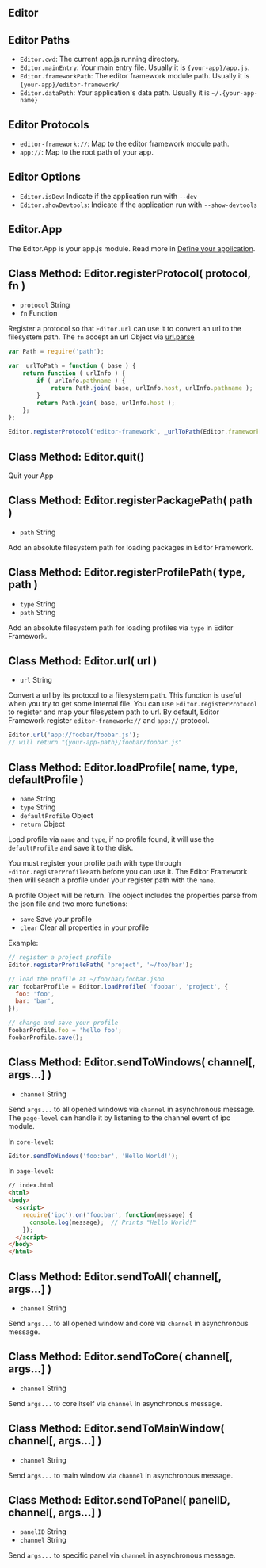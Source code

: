 ## Editor

## Editor Paths

  - `Editor.cwd`: The current app.js running directory.
  - `Editor.mainEntry`: Your main entry file. Usually it is `{your-app}/app.js`.
  - `Editor.frameworkPath`: The editor framework module path. Usually it is `{your-app}/editor-framework/`
  - `Editor.dataPath`: Your application's data path. Usually it is `~/.{your-app-name}`

## Editor Protocols
  - `editor-framework://`: Map to the editor framework module path.
  - `app://`: Map to the root path of your app.

## Editor Options

  - `Editor.isDev`: Indicate if the application run with `--dev`
  - `Editor.showDevtools`: Indicate if the application run with `--show-devtools`

## Editor.App

The Editor.App is your app.js module. Read more in [Define your application](../../manual/define-your-app.md).

## Class Method: Editor.registerProtocol( protocol, fn )
  - `protocol` String
  - `fn` Function

Register a protocol so that `Editor.url` can use it to convert an url to the filesystem path.
The `fn` accept an url Object via [url.parse](https://iojs.org/api/url.html#url_url_parse_urlstr_parsequerystring_slashesdenotehost)

```javascript
var Path = require('path');

var _urlToPath = function ( base ) {
    return function ( urlInfo ) {
        if ( urlInfo.pathname ) {
            return Path.join( base, urlInfo.host, urlInfo.pathname );
        }
        return Path.join( base, urlInfo.host );
    };
};

Editor.registerProtocol('editor-framework', _urlToPath(Editor.frameworkPath));
```

## Class Method: Editor.quit()

Quit your App

## Class Method: Editor.registerPackagePath( path )
  - `path` String

Add an absolute filesystem path for loading packages in Editor Framework.

## Class Method: Editor.registerProfilePath( type, path )
  - `type` String
  - `path` String

Add an absolute filesystem path for loading profiles via `type` in Editor Framework.

## Class Method: Editor.url( url )
  - `url` String

Convert a url by its protocol to a filesystem path. This function is useful when you try to
get some internal file. You can use `Editor.registerProtocol` to register and map your filesystem
path to url. By default, Editor Framework register `editor-framework://` and `app://` protocol.

```javascript
Editor.url('app://foobar/foobar.js');
// will return "{your-app-path}/foobar/foobar.js"
```

## Class Method: Editor.loadProfile( name, type, defaultProfile )
  - `name` String
  - `type` String
  - `defaultProfile` Object
  - `return` Object

Load profile via `name` and `type`, if no profile found, it will use the `defaultProfile` and
save it to the disk.

You must register your profile path with `type` through `Editor.registerProfilePath` before you
can use it. The Editor Framework then will search a profile under your register path with the
`name`.

A profile Object will be return. The object includes the properties parse from the json file
and two more functions:

 - `save` Save your profile
 - `clear` Clear all properties in your profile

Example:

```javascript
// register a project profile
Editor.registerProfilePath( 'project', '~/foo/bar');

// load the profile at ~/foo/bar/foobar.json
var foobarProfile = Editor.loadProfile( 'foobar', 'project', {
  foo: 'foo',
  bar: 'bar',
});

// change and save your profile
foobarProfile.foo = 'hello foo';
foobarProfile.save();
```

## Class Method: Editor.sendToWindows( channel[, args...] )
  - `channel` String

Send `args...` to all opened windows via `channel` in asynchronous message. The `page-level`
can handle it by listening to the channel event of ipc module.

In `core-level`:

```javascript
Editor.sendToWindows('foo:bar', 'Hello World!');
```

In `page-level`:

```html
// index.html
<html>
<body>
  <script>
    require('ipc').on('foo:bar', function(message) {
      console.log(message);  // Prints "Hello World!"
    });
  </script>
</body>
</html>
```

## Class Method: Editor.sendToAll( channel[, args...] )
  - `channel` String

Send `args...` to all opened window and core via `channel` in asynchronous message.

## Class Method: Editor.sendToCore( channel[, args...] )
  - `channel` String

Send `args...` to core itself via `channel` in asynchronous message.

## Class Method: Editor.sendToMainWindow( channel[, args...] )
  - `channel` String

Send `args...` to main window via `channel` in asynchronous message.

## Class Method: Editor.sendToPanel( panelID, channel[, args...] )
  - `panelID` String
  - `channel` String

Send `args...` to specific panel via `channel` in asynchronous message.
